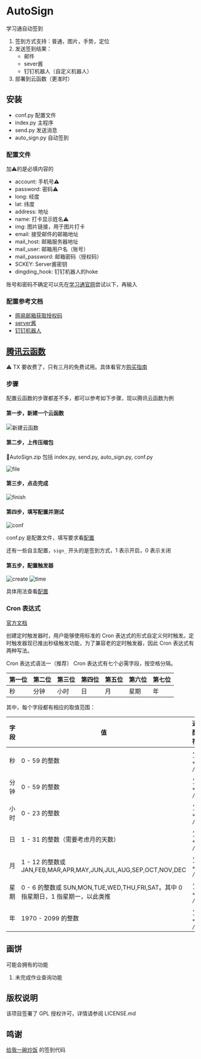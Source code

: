 # AutoSign

学习通自动签到

1. 签到方式支持：普通，图片，手势，定位
2. 发送签到结果：
   - 邮件
   - sever酱
   - 钉钉机器人（自定义机器人）
3. 部署到云函数（更准时）

## 安装

- conf.py 配置文件
- index.py 主程序
- send.py 发送消息
- auto_sign.py 自动签到

### 配置文件

加:warning:的是必填内容的

- account: 手机号:warning:
- password: 密码:warning:
- long: 经度
- lat: 纬度
- address: 地址
- name: 打卡显示姓名:warning:
- img: 图片链接，用于图片打卡
- email: 接受邮件的邮箱地址
- mail_host: 邮箱服务器地址
- mail_user: 邮箱用户名（账号）
- mail_password: 邮箱密码（授权码）
- SCKEY: Server酱密钥
- dingding_hook: 钉钉机器人的hoke

账号和密码不确定可以先在[学习通官网](https://passport2.chaoxing.com/login?fid=&newversion=true&refer=https%3A%2F%2Fi.chaoxing.com)尝试以下，再输入

### 配置参考文档

- [网易邮箱获取授权码](https://help.mail.163.com/faqDetail.do?code=d7a5dc8471cd0c0e8b4b8f4f8e49998b374173cfe9171305fa1ce630d7f67ac21b8ba4d48ed49ebc)
- [server酱](https://sct.ftqq.com/)
- [钉钉机器人](https://open.dingtalk.com/document/robots/custom-robot-access)

## [腾讯云函数](https://cloud.tencent.com/product/scf/)

:warning: TX 要收费了，只有三月的免费试用。具体看官方[购买指南](https://cloud.tencent.com/document/product/583/12280)

### 步骤

配置云函数的步骤都差不多，都可以参考如下步骤，现以腾讯云函数为例

#### 第一步，新建一个云函数

![新建云函数](./image/2022-04-06-19-35-38.jpg)

#### 第二步，上传压缩包

:eyes:AutoSign.zip 包括 index.py, send.py, auto_sign.py, conf.py

![file](image/20220529124112.png)  

#### 第三步，点击完成

![finish](./image/2022-04-06-19-54-30.jpg)

#### 第四步，填写配置并测试

![conf](image/20220529124412.png)

conf.py 是配置文件，填写要求看[配置](#配置文件)

还有一些自主配置，`sign_` 开头的是签到方式，1 表示开启，0 表示关闭

#### 第五步，配置触发器

![create](./image/2022-04-06-19-55-41.jpg)
![time](./image/2022-04-06-20-03-36.jpg)

具体用法查看[配置](#cron-表达式)

### Cron 表达式

[官方文档](https://cloud.tencent.com/document/product/583/9708)

创建定时触发器时，用户能够使用标准的 Cron 表达式的形式自定义何时触发。定时触发器现已推出秒级触发功能，为了兼容老的定时触发器，因此 Cron 表达式有两种写法。

Cron 表达式语法一（推荐）
Cron 表达式有七个必需字段，按空格分隔。

| 第一位 | 第二位 | 第三位 | 第四位 | 第五位 | 第六位 | 第七位 |
| ------ | ------ | ------ | ------ | ------ | ------ | ------ |
| 秒     | 分钟   | 小时   | 日     | 月     | 星期   | 年     |

其中，每个字段都有相应的取值范围：

| 字段 | 值                                                                                | 通配符    |
| ---- | --------------------------------------------------------------------------------- | --------- |
| 秒   | 0 - 59 的整数                                                                     | `, - * /` |
| 分钟 | 0 - 59 的整数                                                                     | `, - * /` |
| 小时 | 0 - 23 的整数                                                                     | `, - * /` |
| 日   | 1 - 31 的整数（需要考虑月的天数）                                                 | `, - * /` |
| 月   | 1 - 12 的整数或 JAN,FEB,MAR,APR,MAY,JUN,JUL,AUG,SEP,OCT,NOV,DEC                   | `, - * /` |
| 星期 | 0 - 6 的整数或 SUN,MON,TUE,WED,THU,FRI,SAT。其中 0 指星期日，1 指星期一，以此类推 | `, - * /` |
| 年   | 1970 - 2099 的整数                                                                | `, - * /` |

## 画饼

可能会拥有的功能

1. 未完成作业查询功能

## 版权说明

该项目签署了 GPL 授权许可，详情请参阅 LICENSE.md

## 鸣谢

[给我一碗炒饭](https://www.bilibili.com/video/av94208525) 的签到代码
